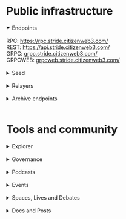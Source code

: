 # Public infrastructure 

<details open>
  <summary>Endpoints</summary>
  <br>
  RPC: <a href="https://rpc.stride.citizenweb3.com/">https://rpc.stride.citizenweb3.com/</a><br>
  REST: <a href="https://api.strdie.citizenweb3.com/">https://api.stride.citizenweb3.com/</a><br>
  GRPC: <a href="grpc.strdie.citizenweb3.com/">grpc.stride.citizenweb3.com/</a><br>
  GRPCWEB: <a href="grpcweb.strdie.citizenweb3.com/">grpcweb.stride.citizenweb3.com/</a>
</details>
<br>
<details>
  <summary>Seed</summary>
aab3f03bfb030244e018f20681b2ac6b9ad0d0f7@mainnet.seednode.citizenweb3.com:30656
</details>
<br>
<details>
  <summary>Relayers</summary>
</details>
<br>
<details>
  <summary>Archive endpoints</summary>
  RPC: <br>
  API: <br>
  GRPC: <br>
</details>
<br>

# Tools and community

<details>
  <summary>Explorer</summary>
  <a href="https://validatorinfo.com/networks">Validator Info</a><br>
</details>
<br>
<details>
  <summary>Governance</summary>
  <a href="https://www.mintscan.io/stride/proposals">Voting History</a><br>
</details>
<br>
<details>
  <summary>Podcasts</summary>
  <a href=""></a><br>
</details>
<br>
<details>
  <summary>Events</summary>
  <a href=""></a><br>
</details>
<br>
<details>
  <summary>Spaces, Lives and Debates</summary>
  <a href=""></a><br>
</details>
<br>
<details>
  <summary>Docs and Posts</summary>
  <a href=""></a><br>
</details>

